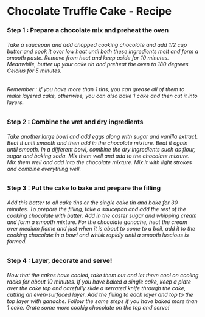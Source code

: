 # Chocolate Truffle Cake - Recipe
### Step 1 : Prepare a chocolate mix and preheat the oven
###### Take a saucepan and add chopped cooking chocolate and add 1/2 cup butter and cook it over low heat until both these ingredients melt and form a smooth paste. Remove from heat and keep aside for 10 minutes. Meanwhile, butter up your cake tin and preheat the oven to 180 degrees Celcius for 5 minutes.
###### Remember : If you have more than 1 tins, you can grease all of them to make layered cake, otherwise, you can also bake 1 cake and then cut it into layers.
### Step 2 : Combine the wet and dry ingredients
###### Take another large bowl and add eggs along with sugar and vanilla extract. Beat it until smooth and then add in the chocolate mixture. Beat it again until smooth. In a different bowl, combine the dry ingredients such as flour, sugar and baking soda. Mix them well and add to the chocolate mixture. Mix them well and add into the chocolate mixture. Mix it with light strokes and combine everything well.
### Step 3 : Put the cake to bake and prepare the filling
###### Add this batter to all cake tins or the single cake tin and bake for 30 minutes. To prepare the filling, take a saucepan and add the rest of the cooking chocolate with butter. Add in the caster sugar and whipping cream and form a smooth mixture. For the chocolate ganache, heat the cream over medium flame and just when it is about to come to a boil, add it to the cooking chocolate in a bowl and whisk rapidly until a smooth luscious is formed.
### Step 4 : Layer, decorate and serve! 
###### Now that the cakes have cooled, take them out and let them cool on cooling racks for about 10 minutes. If you have baked a single cake, keep a plate over the cake top and carefully slide a serrated knife through the cake, cutting an even-surfaced layer. Add the filling to each layer and top to the top layer with ganache. Follow the same steps if you have baked more than 1 cake. Grate some more cookig chocolate on the top and serve!
